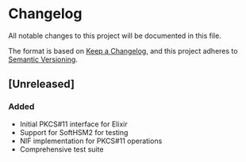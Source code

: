 # Changelog

All notable changes to this project will be documented in this file.

The format is based on [Keep a Changelog](https://keepachangelog.com/en/1.0.0/),
and this project adheres to [Semantic Versioning](https://semver.org/spec/v2.0.0.html).

## [Unreleased]

### Added
- Initial PKCS#11 interface for Elixir
- Support for SoftHSM2 for testing
- NIF implementation for PKCS#11 operations
- Comprehensive test suite 
